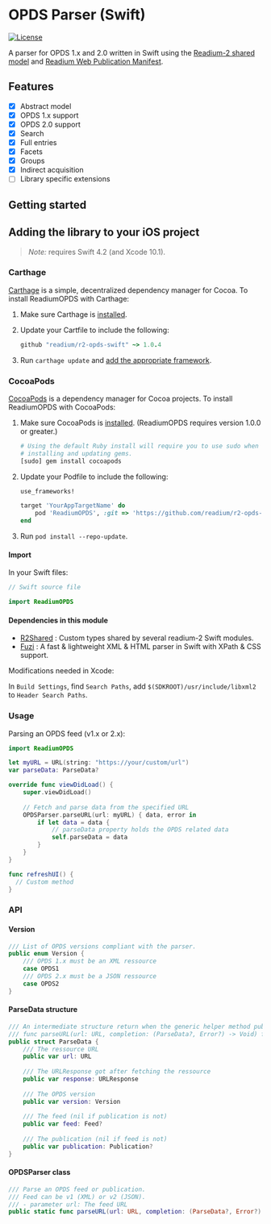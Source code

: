 # OPDS Parser (Swift)
[![License](https://img.shields.io/badge/License-BSD%203--Clause-blue.svg)](/LICENSE)

A parser for OPDS 1.x and 2.0 written in Swift using the [Readium-2 shared model](https://github.com/readium/r2-shared-swift) 
and [Readium Web Publication Manifest](https://github.com/readium/webpub-manifest).

## Features

- [x] Abstract model
- [x] OPDS 1.x support
- [x] OPDS 2.0 support
- [x] Search
- [x] Full entries
- [x] Facets
- [x] Groups
- [x] Indirect acquisition
- [ ] Library specific extensions

## Getting started

## Adding the library to your iOS project

> _Note:_ requires Swift 4.2 (and Xcode 10.1).

### Carthage

[Carthage][] is a simple, decentralized dependency manager for Cocoa. To
install ReadiumOPDS with Carthage:

 1. Make sure Carthage is [installed][Carthage Installation].

 2. Update your Cartfile to include the following:

    ```ruby
    github "readium/r2-opds-swift" ~> 1.0.4
    ```

 3. Run `carthage update` and
    [add the appropriate framework][Carthage Usage].


[Carthage]: https://github.com/Carthage/Carthage
[Carthage Installation]: https://github.com/Carthage/Carthage#installing-carthage
[Carthage Usage]: https://github.com/Carthage/Carthage#adding-frameworks-to-an-application


### CocoaPods

[CocoaPods][] is a dependency manager for Cocoa projects. To install
ReadiumOPDS with CocoaPods:

 1. Make sure CocoaPods is [installed][CocoaPods Installation]. (ReadiumOPDS
    requires version 1.0.0 or greater.)

    ```sh
    # Using the default Ruby install will require you to use sudo when
    # installing and updating gems.
    [sudo] gem install cocoapods
    ```

 2. Update your Podfile to include the following:

    ```ruby
    use_frameworks!

    target 'YourAppTargetName' do
        pod 'ReadiumOPDS', :git => 'https://github.com/readium/r2-opds-swift.git', '~> 1.0.4'
    end
    ```

 3. Run `pod install --repo-update`.

[CocoaPods]: https://cocoapods.org
[CocoaPods Installation]: https://guides.cocoapods.org/using/getting-started.html#getting-started


#### Import

In your Swift files:

```Swift
// Swift source file

import ReadiumOPDS
```

#### Dependencies in this module

  - [R2Shared](https://github.com/readium/r2-shared-swift) : Custom types shared by several readium-2 Swift modules.
  - [Fuzi](https://github.com/cezheng/Fuzi) : A fast & lightweight XML & HTML parser in Swift with XPath & CSS support.

Modifications needed in Xcode:

In `Build Settings`, find `Search Paths`, add `$(SDKROOT)/usr/include/libxml2` to `Header Search Paths`.

### Usage

Parsing an OPDS feed (v1.x or 2.x):

```Swift
import ReadiumOPDS

let myURL = URL(string: "https://your/custom/url")
var parseData: ParseData?

override func viewDidLoad() {
    super.viewDidLoad()
    
    // Fetch and parse data from the specified URL
    OPDSParser.parseURL(url: myURL) { data, error in
        if let data = data {
            // parseData property holds the OPDS related data
            self.parseData = data
        }
    }
}

func refreshUI() {
  // Custom method
}
```

### API

#### Version

```Swift
/// List of OPDS versions compliant with the parser.
public enum Version {
    /// OPDS 1.x must be an XML ressource
    case OPDS1
    /// OPDS 2.x must be a JSON ressource
    case OPDS2
}
```

#### ParseData structure

```Swift
/// An intermediate structure return when the generic helper method public static
/// func parseURL(url: URL, completion: (ParseData?, Error?) -> Void) from OPDSParser class is called.
public struct ParseData {
    /// The ressource URL
    public var url: URL
    
    /// The URLResponse got after fetching the ressource
    public var response: URLResponse
    
    /// The OPDS version
    public var version: Version
    
    /// The feed (nil if publication is not)
    public var feed: Feed?
    
    /// The publication (nil if feed is not)
    public var publication: Publication?
}
```

#### OPDSParser class

```Swift
/// Parse an OPDS feed or publication.
/// Feed can be v1 (XML) or v2 (JSON).
/// - parameter url: The feed URL
public static func parseURL(url: URL, completion: (ParseData?, Error?) -> Void)
```

